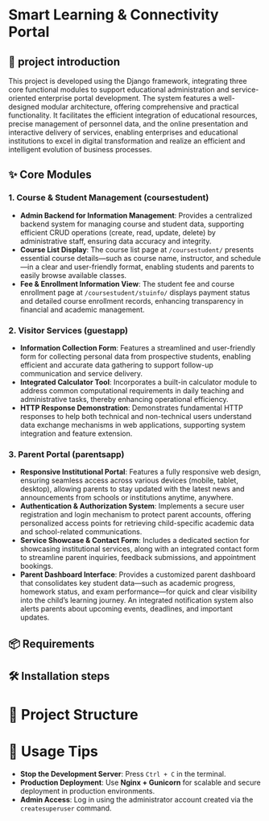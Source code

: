 # Smart Learning & Connectivity Portal

## 🧾 project introduction  
This project is developed using the Django framework, integrating three core functional modules to support educational administration and service-oriented enterprise portal development. The system features a well-designed modular architecture, offering comprehensive and practical functionality. It facilitates the efficient integration of educational resources, precise management of personnel data, and the online presentation and interactive delivery of services, enabling enterprises and educational institutions to excel in digital transformation and realize an efficient and intelligent evolution of business processes.

## ✨ Core Modules

### 1. Course & Student Management (coursestudent)
- **Admin Backend for Information Management**: Provides a centralized backend system for managing course and student data, supporting efficient CRUD operations (create, read, update, delete) by administrative staff, ensuring data accuracy and integrity.
- **Course List Display**: The course list page at `/coursestudent/` presents essential course details—such as course name, instructor, and schedule—in a clear and user-friendly format, enabling students and parents to easily browse available classes.
- **Fee & Enrollment Information View**: The student fee and course enrollment page at `/coursestudent/stuinfo/` displays payment status and detailed course enrollment records, enhancing transparency in financial and academic management.

### 2. Visitor Services (guestapp)
- **Information Collection Form**: Features a streamlined and user-friendly form for collecting personal data from prospective students, enabling efficient and accurate data gathering to support follow-up communication and service delivery.
- **Integrated Calculator Tool**: Incorporates a built-in calculator module to address common computational requirements in daily teaching and administrative tasks, thereby enhancing operational efficiency.
- **HTTP Response Demonstration**: Demonstrates fundamental HTTP responses to help both technical and non-technical users understand data exchange mechanisms in web applications, supporting system integration and feature extension.

### 3. Parent Portal (parentsapp)
- **Responsive Institutional Portal**: Features a fully responsive web design, ensuring seamless access across various devices (mobile, tablet, desktop), allowing parents to stay updated with the latest news and announcements from schools or institutions anytime, anywhere.
- **Authentication & Authorization System**: Implements a secure user registration and login mechanism to protect parent accounts, offering personalized access points for retrieving child-specific academic data and school-related communications.
- **Service Showcase & Contact Form**: Includes a dedicated section for showcasing institutional services, along with an integrated contact form to streamline parent inquiries, feedback submissions, and appointment bookings.
- **Parent Dashboard Interface**: Provides a customized parent dashboard that consolidates key student data—such as academic progress, homework status, and exam performance—for quick and clear visibility into the child’s learning journey. An integrated notification system also alerts parents about upcoming events, deadlines, and important updates.

## 📦 Requirements


## 🛠️ Installation steps

# 📁 Project Structure

# 🚀 Usage Tips
- **Stop the Development Server**: Press `Ctrl + C` in the terminal.
- **Production Deployment**: Use **Nginx + Gunicorn** for scalable and secure deployment in production environments.
- **Admin Access**: Log in using the administrator account created via the `createsuperuser` command.